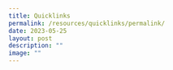 ```yaml
---
title: Quicklinks
permalink: /resources/quicklinks/permalink/
date: 2023-05-25
layout: post
description: ""
image: ""
---
```

[](/files/quicklinks%20for%20website.pdf)